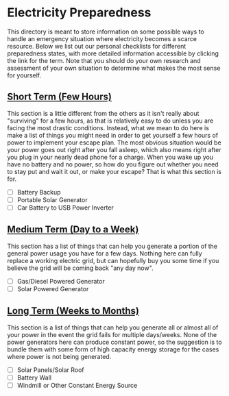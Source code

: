 # Electricity Preparedness

This directory is meant to store information on some possible ways to handle an emergency situation where electricity
becomes a scarce resource. Below we list out our personal checklists for different preparedness states, with more
detailed information accessible by clicking the link for the term. Note that you should do your own research and
assessment of your own situation to determine what makes the most sense for yourself.

## [Short Term (Few Hours)](docs/shortTerm.md)

This section is a little different from the others as it isn't really about "surviving" for a few hours, as that is
relatively easy to do unless you are facing the most drastic conditions. Instead, what we mean to do here is make a list
of things you might need in order to get yourself a few hours of power to implement your escape plan. The most obvious
situation would be your power goes out right after you fall asleep, which also means right after you plug in your nearly
dead phone for a charge. When you wake up you have no battery and no power, so how do you figure out whether you need to
stay put and wait it out, or make your escape? That is what this section is for.

* [ ] Battery Backup
* [ ] Portable Solar Generator
* [ ] Car Battery to USB Power Inverter

## [Medium Term (Day to a Week)](docs/mediumTerm.md)

This section has a list of things that can help you generate a portion of the general power usage you have for a few
days. Nothing here can fully replace a working electric grid, but can hopefully buy you some time if you believe the
grid will be coming back "any day now".

* [ ] Gas/Diesel Powered Generator
* [ ] Solar Powered Generator

## [Long Term (Weeks to Months)](docs/longTerm.md)

This section is a list of things that can help you generate all or almost all of your power in the event the grid fails
for multiple days/weeks. None of the power generators here can produce constant power, so the suggestion is to bundle
them with some form of high capacity energy storage for the cases where power is not being generated.

* [ ] Solar Panels/Solar Roof
* [ ] Battery Wall
* [ ] Windmill or Other Constant Energy Source